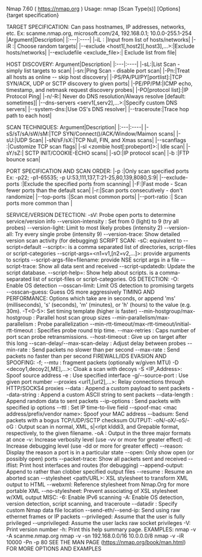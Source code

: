 Nmap 7.60 ( https://nmap.org )
Usage: nmap [Scan Type(s)] [Options] {target specification}

TARGET SPECIFICATION:
Can pass hostnames, IP addresses, networks, etc.
Ex: scanme.nmap.org, microsoft.com/24, 192.168.0.1; 10.0.0-255.1-254
|Argument|Description|
|:---|:----|
|-iL <inputfilename>: |Input from list of hosts/networks|
|-iR <num hosts>:| Choose random targets|
|--exclude <host1[,host2][,host3],...>:|Exclude hosts/networks|
|--excludefile <exclude_file>:| Exclude list from file|

HOST DISCOVERY:
Argument|Description|
|:---|:----|
|-sL:|List Scan - simply list targets to scan|
|-sn:|Ping Scan - disable port scan|
|-Pn:|Treat all hosts as online -- skip host discovery|
|-PS/PA/PU/PY[portlist]:|TCP SYN/ACK, UDP or SCTP discovery to given ports|
|-PE/PP/PM:|ICMP echo, timestamp, and netmask request discovery probes|
|-PO[protocol list]:|IP Protocol Ping|
|-n/-R:| Never do DNS resolution/Always resolve [default: sometimes]|
|--dns-servers <serv1[,serv2],...>:|Specify custom DNS servers|
|--system-dns:|Use OS's DNS resolver|
|--traceroute:|Trace hop path to each host|

SCAN TECHNIQUES:
Argument|Description|
|:---|:----|
|-sS/sT/sA/sW/sM:|TCP SYN/Connect()/ACK/Window/Maimon scans|
|-sU:|UDP Scan|
|-sN/sF/sX:|TCP Null, FIN, and Xmas scans|
|--scanflags <flags>:|Customize TCP scan flags|
|-sI <zombie host[:probeport]>:| Idle scan|
|-sY/sZ:| SCTP INIT/COOKIE-ECHO scans|
|-sO:|IP protocol scan|
|-b <FTP relay host>:|FTP bounce scan|
  
PORT SPECIFICATION AND SCAN ORDER:
|-p <port ranges>:|Only scan specified ports Ex: -p22; -p1-65535; -p U:53,111,137,T:21-25,80,139,8080,S:9|
|--exclude-ports <port ranges>:|Exclude the specified ports from scanning|
|-F:|Fast mode - Scan fewer ports than the default scan|
|-r:|Scan ports consecutively - don't randomize|
|--top-ports <number>:|Scan <number> most common ports|
|--port-ratio <ratio>:| Scan ports more common than <ratio>|

SERVICE/VERSION DETECTION:
  -sV: Probe open ports to determine service/version info
  --version-intensity <level>: Set from 0 (light) to 9 (try all probes)
  --version-light: Limit to most likely probes (intensity 2)
  --version-all: Try every single probe (intensity 9)
  --version-trace: Show detailed version scan activity (for debugging)
SCRIPT SCAN:
  -sC: equivalent to --script=default
  --script=<Lua scripts>: <Lua scripts> is a comma separated list of
           directories, script-files or script-categories
  --script-args=<n1=v1,[n2=v2,...]>: provide arguments to scripts
  --script-args-file=filename: provide NSE script args in a file
  --script-trace: Show all data sent and received
  --script-updatedb: Update the script database.
  --script-help=<Lua scripts>: Show help about scripts.
           <Lua scripts> is a comma-separated list of script-files or
           script-categories.
OS DETECTION:
  -O: Enable OS detection
  --osscan-limit: Limit OS detection to promising targets
  --osscan-guess: Guess OS more aggressively
TIMING AND PERFORMANCE:
  Options which take <time> are in seconds, or append 'ms' (milliseconds),
  's' (seconds), 'm' (minutes), or 'h' (hours) to the value (e.g. 30m).
  -T<0-5>: Set timing template (higher is faster)
  --min-hostgroup/max-hostgroup <size>: Parallel host scan group sizes
  --min-parallelism/max-parallelism <numprobes>: Probe parallelization
  --min-rtt-timeout/max-rtt-timeout/initial-rtt-timeout <time>: Specifies
      probe round trip time.
  --max-retries <tries>: Caps number of port scan probe retransmissions.
  --host-timeout <time>: Give up on target after this long
  --scan-delay/--max-scan-delay <time>: Adjust delay between probes
  --min-rate <number>: Send packets no slower than <number> per second
  --max-rate <number>: Send packets no faster than <number> per second
FIREWALL/IDS EVASION AND SPOOFING:
  -f; --mtu <val>: fragment packets (optionally w/given MTU)
  -D <decoy1,decoy2[,ME],...>: Cloak a scan with decoys
  -S <IP_Address>: Spoof source address
  -e <iface>: Use specified interface
  -g/--source-port <portnum>: Use given port number
  --proxies <url1,[url2],...>: Relay connections through HTTP/SOCKS4 proxies
  --data <hex string>: Append a custom payload to sent packets
  --data-string <string>: Append a custom ASCII string to sent packets
  --data-length <num>: Append random data to sent packets
  --ip-options <options>: Send packets with specified ip options
  --ttl <val>: Set IP time-to-live field
  --spoof-mac <mac address/prefix/vendor name>: Spoof your MAC address
  --badsum: Send packets with a bogus TCP/UDP/SCTP checksum
OUTPUT:
  -oN/-oX/-oS/-oG <file>: Output scan in normal, XML, s|<rIpt kIddi3,
     and Grepable format, respectively, to the given filename.
  -oA <basename>: Output in the three major formats at once
  -v: Increase verbosity level (use -vv or more for greater effect)
  -d: Increase debugging level (use -dd or more for greater effect)
  --reason: Display the reason a port is in a particular state
  --open: Only show open (or possibly open) ports
  --packet-trace: Show all packets sent and received
  --iflist: Print host interfaces and routes (for debugging)
  --append-output: Append to rather than clobber specified output files
  --resume <filename>: Resume an aborted scan
  --stylesheet <path/URL>: XSL stylesheet to transform XML output to HTML
  --webxml: Reference stylesheet from Nmap.Org for more portable XML
  --no-stylesheet: Prevent associating of XSL stylesheet w/XML output
MISC:
  -6: Enable IPv6 scanning
  -A: Enable OS detection, version detection, script scanning, and traceroute
  --datadir <dirname>: Specify custom Nmap data file location
  --send-eth/--send-ip: Send using raw ethernet frames or IP packets
  --privileged: Assume that the user is fully privileged
  --unprivileged: Assume the user lacks raw socket privileges
  -V: Print version number
  -h: Print this help summary page.
EXAMPLES:
  nmap -v -A scanme.nmap.org
  nmap -v -sn 192.168.0.0/16 10.0.0.0/8
  nmap -v -iR 10000 -Pn -p 80
SEE THE MAN PAGE (https://nmap.org/book/man.html) FOR MORE OPTIONS AND EXAMPLES
